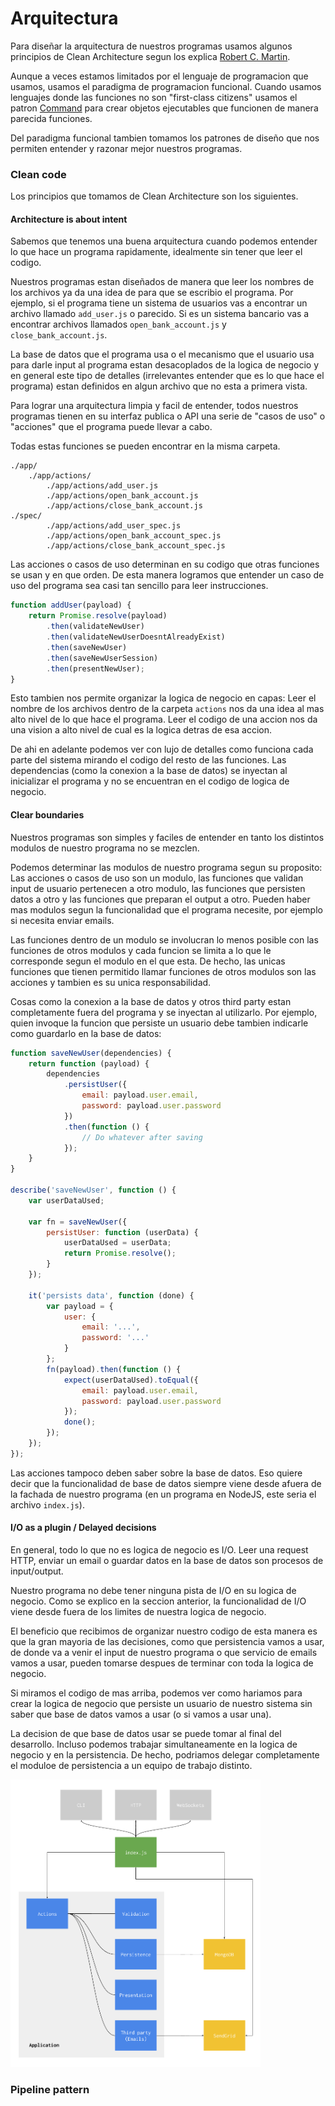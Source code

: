 # Arquitectura

Para diseñar la arquitectura de nuestros programas usamos algunos principios de Clean Architecture segun los explica [Robert C. Martin](http://cleancoder.com).

Aunque a veces estamos limitados por el lenguaje de programacion que usamos, usamos el paradigma de programacion funcional. Cuando usamos lenguajes donde las funciones no son "first-class citizens" usamos el patron [Command](https://en.wikipedia.org/wiki/Command_pattern) para crear objetos ejecutables que funcionen de manera parecida funciones.

Del paradigma funcional tambien tomamos los patrones de diseño que nos permiten entender y razonar mejor nuestros programas.

### Clean code

Los principios que tomamos de Clean Architecture son los siguientes.

#### Architecture is about intent

Sabemos que tenemos una buena arquitectura cuando podemos entender lo que hace un programa rapidamente, idealmente sin tener que leer el codigo.

Nuestros programas estan diseñados de manera que leer los nombres de los archivos ya da una idea de para que se escribio el programa. Por ejemplo, si el programa tiene un sistema de usuarios vas a encontrar un archivo llamado `add_user.js` o parecido. Si es un sistema bancario vas a encontrar archivos llamados `open_bank_account.js` y `close_bank_account.js`.

La base de datos que el programa usa o el mecanismo que el usuario usa para darle input al programa estan desacoplados de la logica de negocio y en general este tipo de detalles (irrelevantes entender que es lo que hace el programa) estan definidos en algun archivo que no esta a primera vista.

Para lograr una arquitectura limpia y facil de entender, todos nuestros programas tienen en su interfaz publica o API una serie de "casos de uso" o "acciones" que el programa puede llevar a cabo.

Todas estas funciones se pueden encontrar en la misma carpeta.

```
./app/
	./app/actions/
		./app/actions/add_user.js
		./app/actions/open_bank_account.js
		./app/actions/close_bank_account.js
./spec/
		./app/actions/add_user_spec.js
		./app/actions/open_bank_account_spec.js
		./app/actions/close_bank_account_spec.js
```

Las acciones o casos de uso determinan en su codigo que otras funciones se usan y en que orden. De esta manera logramos que entender un caso de uso del programa sea casi tan sencillo para leer instrucciones.

```javascript
function addUser(payload) {
	return Promise.resolve(payload)
		.then(validateNewUser)
		.then(validateNewUserDoesntAlreadyExist)
		.then(saveNewUser)
		.then(saveNewUserSession)
		.then(presentNewUser);
}
```

Esto tambien nos permite organizar la logica de negocio en capas: Leer el nombre de los archivos dentro de la carpeta `actions` nos da una idea al mas alto nivel de lo que hace el programa. Leer el codigo de una accion nos da una vision a alto nivel de cual es la logica detras de esa accion.

De ahi en adelante podemos ver con lujo de detalles como funciona cada parte del sistema mirando el codigo del resto de las funciones. Las dependencias (como la conexion a la base de datos) se inyectan al inicializar el programa y no se encuentran en el codigo de logica de negocio.

#### Clear boundaries

Nuestros programas son simples y faciles de entender en tanto los distintos modulos de nuestro programa no se mezclen.

Podemos determinar las modulos de nuestro programa segun su proposito: Las acciones o casos de uso son un modulo, las funciones que validan input de usuario pertenecen a otro modulo, las funciones que persisten datos a otro y las funciones que preparan el output a otro. Pueden haber mas modulos segun la funcionalidad que el programa necesite, por ejemplo si necesita enviar emails.

Las funciones dentro de un modulo se involucran lo menos posible con las funciones de otros modulos y cada funcion se limita a lo que le corresponde segun el modulo en el que esta. De hecho, las unicas funciones que tienen permitido llamar funciones de otros modulos son las acciones y tambien es su unica responsabilidad.

Cosas como la conexion a la base de datos y otros third party estan completamente fuera del programa y se inyectan al utilizarlo. Por ejemplo, quien invoque la funcion que persiste un usuario debe tambien indicarle como guardarlo en la base de datos:

```javascript
function saveNewUser(dependencies) {
	return function (payload) {
		dependencies
			.persistUser({
				email: payload.user.email,
				password: payload.user.password
			})
			.then(function () {
				// Do whatever after saving
			});
	}
}

describe('saveNewUser', function () {
	var userDataUsed;

	var fn = saveNewUser({
		persistUser: function (userData) {
			userDataUsed = userData;
			return Promise.resolve();
		}
	});

	it('persists data', function (done) {
		var payload = {
			user: {
				email: '...',
				password: '...'
			}
		};
		fn(payload).then(function () {
			expect(userDataUsed).toEqual({
				email: payload.user.email,
				password: payload.user.password
			});
			done();
		});
	});
});
```

Las acciones tampoco deben saber sobre la base de datos. Eso quiere decir que la funcionalidad de base de datos siempre viene desde afuera de la fachada de nuestro programa (en un programa en NodeJS, este seria el archivo `index.js`).

#### I/O as a plugin / Delayed decisions

En general, todo lo que no es logica de negocio es I/O. Leer una request HTTP, enviar un email o guardar datos en la base de datos son procesos de input/output.

Nuestro programa no debe tener ninguna pista de I/O en su logica de negocio. Como se explico en la seccion anterior, la funcionalidad de I/O viene desde fuera de los limites de nuestra logica de negocio.

El beneficio que recibimos de organizar nuestro codigo de esta manera es que la gran mayoria de las decisiones, como que persistencia vamos a usar, de donde va a venir el input de nuestro programa o que servicio de emails vamos a usar, pueden tomarse despues de terminar con toda la logica de negocio.

Si miramos el codigo de mas arriba, podemos ver como hariamos para crear la logica de negocio que persiste un usuario de nuestro sistema sin saber que base de datos vamos a usar (o si vamos a usar una).

La decision de que base de datos usar se puede tomar al final del desarrollo. Incluso podemos trabajar simultaneamente en la logica de negocio y en la persistencia. De hecho, podriamos delegar completamente el moduloe de persistencia a un equipo de trabajo distinto.

<img src="/architecture/archetype.png" width="400" />

### Pipeline pattern